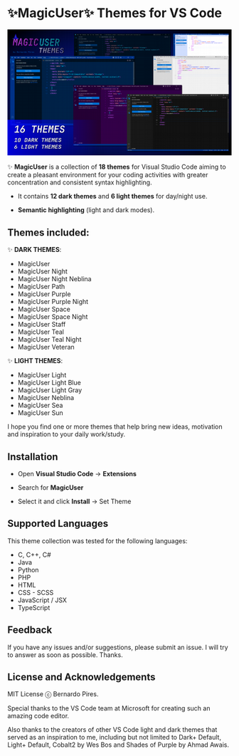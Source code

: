 # ✨**MagicUser**✨ Themes for VS Code

![MagicUser themes](https://raw.githubusercontent.com/drbap/magicuser-themes-for-vscode/main/images/magicuser_themes_for_vscode.png)

✨ **MagicUser** is a collection of **18 themes** for Visual Studio Code aiming to create a pleasant environment for your coding activities with greater concentration and consistent syntax highlighting.

- It contains **12 dark themes** and **6 light themes** for day/night use.

- **Semantic highlighting** (light and dark modes).

## Themes included:

✨ **DARK THEMES**: 
- MagicUser 
- MagicUser Night
- MagicUser Night Neblina
- MagicUser Path
- MagicUser Purple 
- MagicUser Purple Night
- MagicUser Space 
- MagicUser Space Night
- MagicUser Staff
- MagicUser Teal
- MagicUser Teal Night
- MagicUser Veteran

✨ **LIGHT THEMES**:
- MagicUser Light
- MagicUser Light Blue
- MagicUser Light Gray
- MagicUser Neblina
- MagicUser Sea
- MagicUser Sun

I hope you find one or more themes that help bring new ideas, motivation and inspiration to your daily work/study.

## Installation

- Open **Visual Studio Code** -> **Extensions**

- Search for **MagicUser**

- Select it and click **Install** -> Set Theme

## Supported Languages

This theme collection was tested for the following languages:
- C, C++, C#
- Java
- Python
- PHP
- HTML
- CSS - SCSS
- JavaScript / JSX
- TypeScript

## Feedback
  
If you have any issues and/or suggestions, please submit an issue. I will try to answer as soon as possible. Thanks.
  
## License and Acknowledgements

MIT License ⓒ Bernardo Pires.

Special thanks to the VS Code team at Microsoft for creating such an amazing code editor. 

Also thanks to the creators of other VS Code light and dark themes that served as an inspiration to me, including but not limited to Dark+ Default, Light+ Default, Cobalt2 by Wes Bos and Shades of Purple by Ahmad Awais.

